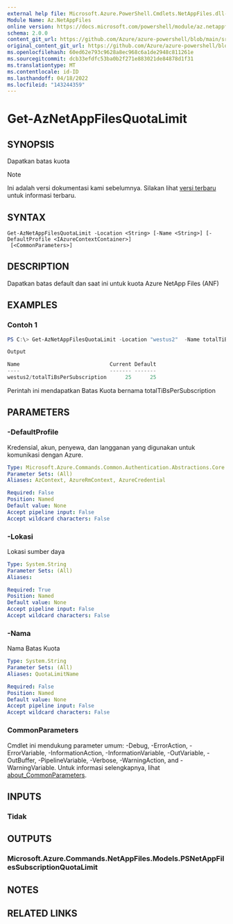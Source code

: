```yaml
---
external help file: Microsoft.Azure.PowerShell.Cmdlets.NetAppFiles.dll-Help.xml
Module Name: Az.NetAppFiles
online version: https://docs.microsoft.com/powershell/module/az.netappfiles/get-aznetappfilesquotalimit
schema: 2.0.0
content_git_url: https://github.com/Azure/azure-powershell/blob/main/src/NetAppFiles/NetAppFiles/help/Get-AzNetAppFilesQuotaLimit.md
original_content_git_url: https://github.com/Azure/azure-powershell/blob/main/src/NetAppFiles/NetAppFiles/help/Get-AzNetAppFilesQuotaLimit.md
ms.openlocfilehash: 60ed62e793c9628a8ec968c6a1de2948c811261e
ms.sourcegitcommit: dcb33efdfc53ba0b2f271e883021de84878d1f31
ms.translationtype: MT
ms.contentlocale: id-ID
ms.lasthandoff: 04/18/2022
ms.locfileid: "143244359"
---
```

# Get-AzNetAppFilesQuotaLimit

## SYNOPSIS
Dapatkan batas kuota

> [!NOTE]
>Ini adalah versi dokumentasi kami sebelumnya. Silakan lihat [versi terbaru](/powershell/module/az.netappfiles/get-aznetappfilesquotalimit) untuk informasi terbaru.

## SYNTAX

```
Get-AzNetAppFilesQuotaLimit -Location <String> [-Name <String>] [-DefaultProfile <IAzureContextContainer>]
 [<CommonParameters>]
```

## DESCRIPTION
Dapatkan batas default dan saat ini untuk kuota Azure NetApp Files (ANF)

## EXAMPLES

### Contoh 1
```powershell
PS C:\> Get-AzNetAppFilesQuotaLimit -Location "westus2"  -Name totalTiBsPerSubscription

Output

Name                             Current Default
----                             ------- -------
westus2/totalTiBsPerSubscription      25      25
```

Perintah ini mendapatkan Batas Kuota bernama totalTiBsPerSubscription

## PARAMETERS

### -DefaultProfile
Kredensial, akun, penyewa, dan langganan yang digunakan untuk komunikasi dengan Azure.

```yaml
Type: Microsoft.Azure.Commands.Common.Authentication.Abstractions.Core.IAzureContextContainer
Parameter Sets: (All)
Aliases: AzContext, AzureRmContext, AzureCredential

Required: False
Position: Named
Default value: None
Accept pipeline input: False
Accept wildcard characters: False
```

### -Lokasi
Lokasi sumber daya

```yaml
Type: System.String
Parameter Sets: (All)
Aliases:

Required: True
Position: Named
Default value: None
Accept pipeline input: False
Accept wildcard characters: False
```

### -Nama
Nama Batas Kuota

```yaml
Type: System.String
Parameter Sets: (All)
Aliases: QuotaLimitName

Required: False
Position: Named
Default value: None
Accept pipeline input: False
Accept wildcard characters: False
```

### CommonParameters
Cmdlet ini mendukung parameter umum: -Debug, -ErrorAction, -ErrorVariable, -InformationAction, -InformationVariable, -OutVariable, -OutBuffer, -PipelineVariable, -Verbose, -WarningAction, and -WarningVariable. Untuk informasi selengkapnya, lihat [about_CommonParameters](http://go.microsoft.com/fwlink/?LinkID=113216).

## INPUTS

### Tidak

## OUTPUTS

### Microsoft.Azure.Commands.NetAppFiles.Models.PSNetAppFilesSubscriptionQuotaLimit

## NOTES

## RELATED LINKS
